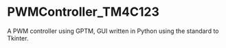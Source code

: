 # PWMController_TM4C123
A PWM controller using GPTM, GUI written in Python using the standard to Tkinter.
